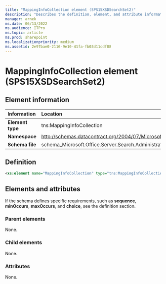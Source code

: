 ```yaml
---
title: "MappingInfoCollection element (SPS15XSDSearchSet2)"
description: "Describes the definition, element, and attribute information for the MappingInfoCollection element (SPS15XSDSearchSet2)."
manager: arnek
ms.date: 06/13/2022
ms.audience: ITPro
ms.topic: article
ms.prod: sharepoint
ms.localizationpriority: medium
ms.assetid: 2e97bae0-2116-9e10-41fa-fb03d11cdf88
---
```


# MappingInfoCollection element (SPS15XSDSearchSet2)

 
  
## Element information

|Information|Location|
|:-----|:-----|
|**Element type**|tns:MappingInfoCollection|
|**Namespace**|http://schemas.datacontract.org/2004/07/Microsoft.Office.Server.Search.Administration|
|**Schema file**|schema_Microsoft.Office.Server.Search.Administration.xsd|
   
## Definition

```XML
<xs:element name="MappingInfoCollection" type="tns:MappingInfoCollection"></xs:element>

```

## Elements and attributes

If the schema defines specific requirements, such as **sequence**, **minOccurs**, **maxOccurs**, and **choice**, see the definition section. 
  
### Parent elements

None.
  
### Child elements

None.
  
### Attributes

None.
  

